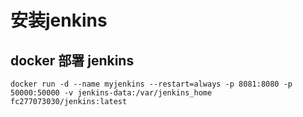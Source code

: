 # 安装jenkins
## docker 部署 jenkins

```shell script
docker run -d --name myjenkins --restart=always -p 8081:8080 -p 50000:50000 -v jenkins-data:/var/jenkins_home  fc277073030/jenkins:latest
```
